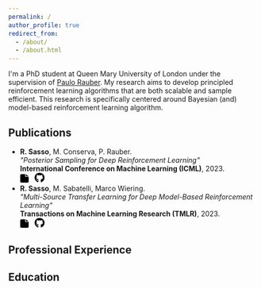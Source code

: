 ```yaml
---
permalink: /
author_profile: true
redirect_from: 
  - /about/
  - /about.html
---
```


I'm a PhD student at Queen Mary University of London under the supervision of [Paulo Rauber](https://www.paulorauber.com/).  My research aims to develop principled reinforcement learning algorithms that are both scalable and sample efficient. This research is specifically centered around Bayesian (and) model-based reinforcement learning algorithm. 

Publications
------
* **R. Sasso**, M. Conserva, P. Rauber. \
*"Posterior Sampling for Deep Reinforcement Learning"*\
**International Conference on Machine Learning (ICML)**, 2023.\
[<img src="../images/file-solid.svg" width="17" height="17">](https://arxiv.org/pdf/2305.00477.pdf)&nbsp;&nbsp;&nbsp;[<img src="../images/github.svg" width="20" height="20">](https://github.com/remosasso/PSDRL)
* **R. Sasso**, M. Sabatelli, Marco Wiering. \
*"Multi-Source Transfer Learning for Deep Model-Based Reinforcement Learning"*\
**Transactions on Machine Learning Research (TMLR)**, 2023. \
[<img src="../images/file-solid.svg" width="17" height="17">](https://arxiv.org/pdf/2205.14410.pdf)&nbsp;&nbsp;&nbsp;[<img src="../images/github.svg" width="20" height="20">](https://github.com/remosasso/multi-source-TL-for-deep-MBRL)

Professional Experience
------


Education
------


